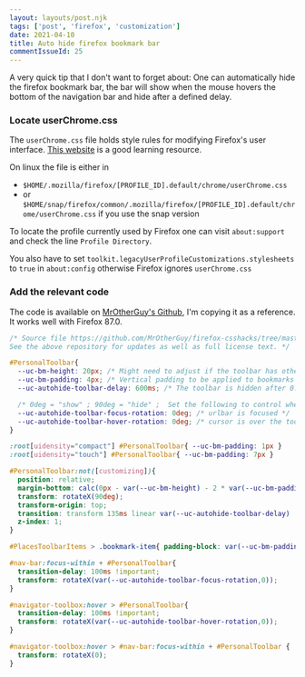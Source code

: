 ```yaml
---
layout: layouts/post.njk
tags: ['post', 'firefox', 'customization']
date: 2021-04-10
title: Auto hide firefox bookmark bar
commentIssueId: 25
---
```


A very quick tip that I don't want to forget about: One can automatically hide the firefox bookmark bar, the bar will show when the mouse hovers the bottom of the navigation bar and hide after a defined delay.

### Locate userChrome.css

The `userChrome.css` file holds style rules for modifying Firefox's user interface. [This website](https://www.userchrome.org) is a good learning resource.

On linux the file is either in 

 - `$HOME/.mozilla/firefox/[PROFILE_ID].default/chrome/userChrome.css`
 - or `$HOME/snap/firefox/common/.mozilla/firefox/[PROFILE_ID].default/chrome/userChrome.css` if you use the snap version

To locate the profile currently used by Firefox one can visit `about:support` and check the line `Profile Directory`.

You also have to set `toolkit.legacyUserProfileCustomizations.stylesheets` to `true` in `about:config` otherwise Firefox ignores `userChrome.css`

### Add the relevant code

The code is available on [MrOtherGuy's Github](https://github.com/MrOtherGuy/firefox-csshacks/tree/master/chrome/autohide_bookmarks_toolbar.css), I'm copying it as a reference. It works well with Firefox 87.0.

```css
/* Source file https://github.com/MrOtherGuy/firefox-csshacks/tree/master/chrome/autohide_bookmarks_toolbar.css made available under Mozilla Public License v. 2.0
See the above repository for updates as well as full license text. */

#PersonalToolbar{
  --uc-bm-height: 20px; /* Might need to adjust if the toolbar has other buttons */
  --uc-bm-padding: 4px; /* Vertical padding to be applied to bookmarks */
  --uc-autohide-toolbar-delay: 600ms; /* The toolbar is hidden after 0.6s */

  /* 0deg = "show" ; 90deg = "hide" ;  Set the following to control when bookmarks are shown */
  --uc-autohide-toolbar-focus-rotation: 0deg; /* urlbar is focused */
  --uc-autohide-toolbar-hover-rotation: 0deg; /* cursor is over the toolbar area */
}

:root[uidensity="compact"] #PersonalToolbar{ --uc-bm-padding: 1px }
:root[uidensity="touch"] #PersonalToolbar{ --uc-bm-padding: 7px }

#PersonalToolbar:not([customizing]){
  position: relative;
  margin-bottom: calc(0px - var(--uc-bm-height) - 2 * var(--uc-bm-padding));
  transform: rotateX(90deg);
  transform-origin: top;
  transition: transform 135ms linear var(--uc-autohide-toolbar-delay) !important;
  z-index: 1;
}

#PlacesToolbarItems > .bookmark-item{ padding-block: var(--uc-bm-padding) !important; }

#nav-bar:focus-within + #PersonalToolbar{
  transition-delay: 100ms !important;
  transform: rotateX(var(--uc-autohide-toolbar-focus-rotation,0));
}

#navigator-toolbox:hover > #PersonalToolbar{
  transition-delay: 100ms !important;
  transform: rotateX(var(--uc-autohide-toolbar-hover-rotation,0));
}

#navigator-toolbox:hover > #nav-bar:focus-within + #PersonalToolbar {  
  transform: rotateX(0);
}
```
<!-- vim: set spell: -->
